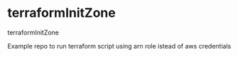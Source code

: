 # terraformInitZone
terraformInitZone

Example repo to run terraform script using arn role istead of aws credentials
